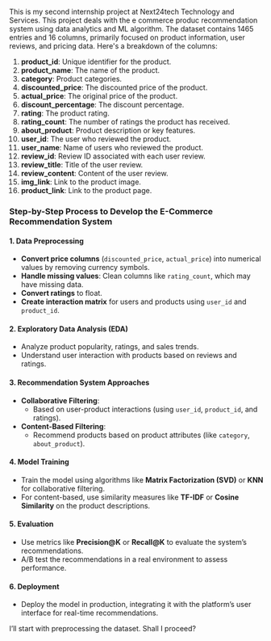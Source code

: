 This is my second internship project at Next24tech Technology and Services. This project deals with the e commerce produc recommendation system using data analytics and ML algorithm.
The dataset contains 1465 entries and 16 columns, primarily focused on product information, user reviews, and pricing data. Here's a breakdown of the columns: 

1. **product_id**: Unique identifier for the product.
2. **product_name**: The name of the product.
3. **category**: Product categories.
4. **discounted_price**: The discounted price of the product.
5. **actual_price**: The original price of the product.
6. **discount_percentage**: The discount percentage.
7. **rating**: The product rating.
8. **rating_count**: The number of ratings the product has received.
9. **about_product**: Product description or key features.
10. **user_id**: The user who reviewed the product.
11. **user_name**: Name of users who reviewed the product.
12. **review_id**: Review ID associated with each user review.
13. **review_title**: Title of the user review.
14. **review_content**: Content of the user review.
15. **img_link**: Link to the product image.
16. **product_link**: Link to the product page.

### Step-by-Step Process to Develop the E-Commerce Recommendation System

#### 1. **Data Preprocessing**
   - **Convert price columns** (`discounted_price`, `actual_price`) into numerical values by removing currency symbols.
   - **Handle missing values**: Clean columns like `rating_count`, which may have missing data.
   - **Convert ratings** to float.
   - **Create interaction matrix** for users and products using `user_id` and `product_id`.

#### 2. **Exploratory Data Analysis (EDA)**
   - Analyze product popularity, ratings, and sales trends.
   - Understand user interaction with products based on reviews and ratings.

#### 3. **Recommendation System Approaches**
   - **Collaborative Filtering**:
     - Based on user-product interactions (using `user_id`, `product_id`, and ratings).
   - **Content-Based Filtering**:
     - Recommend products based on product attributes (like `category`, `about_product`).

#### 4. **Model Training**
   - Train the model using algorithms like **Matrix Factorization (SVD)** or **KNN** for collaborative filtering.
   - For content-based, use similarity measures like **TF-IDF** or **Cosine Similarity** on the product descriptions.

#### 5. **Evaluation**
   - Use metrics like **Precision@K** or **Recall@K** to evaluate the system’s recommendations.
   - A/B test the recommendations in a real environment to assess performance.

#### 6. **Deployment**
   - Deploy the model in production, integrating it with the platform’s user interface for real-time recommendations.

I’ll start with preprocessing the dataset. Shall I proceed?
